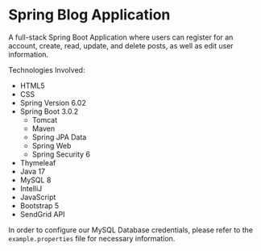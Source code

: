 # Spring Blog Application

A full-stack Spring Boot Application where users can register for an account, create, read, update, and delete posts, as well as edit user information. 

Technologies Involved:
- HTML5
- CSS
- Spring Version 6.02
- Spring Boot 3.0.2
  - Tomcat
  - Maven
  - Spring JPA Data
  - Spring Web
  - Spring Security 6
- Thymeleaf
- Java 17
- MySQL 8
- IntelliJ
- JavaScript
- Bootstrap 5
- SendGrid API

In order to configure our MySQL Database credentials, please refer to the `example.properties` file for necessary information.